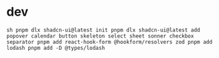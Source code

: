 # dev

`sh
pnpm dlx shadcn-ui@latest init
pnpm dlx shadcn-ui@latest add popover calendar button skeleton select sheet sonner checkbox separator
pnpm add react-hook-form @hookform/resolvers zod
pnpm add lodash
pnpm add -D @types/lodash
`

